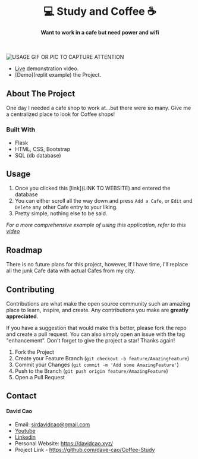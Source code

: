 <h1 align='center'>💻 Study and Coffee ☕️</h1>

<h4 align='center'>Want to work in a cafe but need power and wifi</h4>

<br>

![USAGE GIF OR PIC TO CAPTURE ATTENTION](./assets/coffee.gif)

- [Live](https://youtu.be/ru9LM5-GEH4) demonstration video.
- [Demo](replit example) the Project.


<!-- ABOUT THE PROJECT -->
## About The Project

One day I needed a cafe shop to work at...but there were so many. Give me a centralized place to look for Coffee shops!

### Built With

- Flask
- HTML, CSS, Bootstrap
- SQL (db database)


<!-- USAGE EXAMPLES -->
## Usage

1. Once you clicked this [link](LINK TO WEBSITE) and entered the database
2. You can either scroll all the way down and press `Add a Cafe`, or `Edit` and `Delete` any other Cafe entry to your liking.
3. Pretty simple, nothing else to be said.

_For a more comprehensive example of using this application, refer to this [video](https://youtu.be/ru9LM5-GEH4)_




<!-- ROADMAP -->
## Roadmap

There is no future plans for this project, however, If I have time, I'll replace all the junk Cafe data with actual Cafes from my city.

<!-- CONTRIBUTING -->
## Contributing

Contributions are what make the open source community such an amazing place to learn, inspire, and create. Any contributions you make are **greatly appreciated**.

If you have a suggestion that would make this better, please fork the repo and create a pull request. You can also simply open an issue with the tag "enhancement".
Don't forget to give the project a star! Thanks again!

1. Fork the Project
2. Create your Feature Branch (`git checkout -b feature/AmazingFeature`)
3. Commit your Changes (`git commit -m 'Add some AmazingFeature'`)
4. Push to the Branch (`git push origin feature/AmazingFeature`)
5. Open a Pull Request




<!-- CONTACT -->
## Contact

#### David Cao
- Email: sirdavidcao@gmail.com
- [Youtube](https://www.youtube.com/channel/UCEnBPbnNnqhQIIhW1uLXrLA)
- [Linkedin](https://www.linkedin.com/in/david-cao99/)
- Personal Website: https://davidcao.xyz/
- Project Link - https://github.com/dave-cao/Coffee-Study



